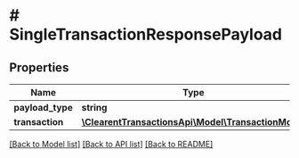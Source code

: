 # # SingleTransactionResponsePayload

## Properties

Name | Type | Description | Notes
------------ | ------------- | ------------- | -------------
**payload_type** | **string** |  | [optional]
**transaction** | [**\ClearentTransactionsApi\Model\TransactionModel**](TransactionModel.md) |  | [optional]

[[Back to Model list]](../../README.md#models) [[Back to API list]](../../README.md#endpoints) [[Back to README]](../../README.md)
